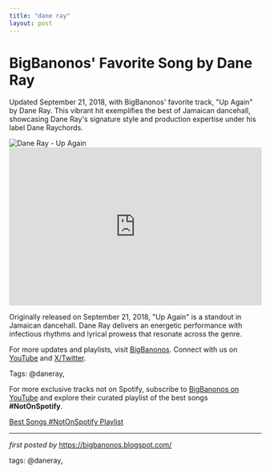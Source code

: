 ```yaml
---
title: "dane ray"
layout: post
---
```

<!-- Post Title -->
<h1 >BigBanonos' Favorite Song by Dane Ray</h1> <!-- Introductory Text -->
<p >Updated September 21, 2018, with BigBanonos' favorite track, "Up Again" by Dane Ray. This vibrant hit exemplifies the best of Jamaican dancehall, showcasing Dane Ray's signature style and production expertise under his label Dane Raychords.</p> <!-- Featured Image -->
<div > <img src="https://www.dancehallmag.com/assets/2020/12/DaneRay-300x200.jpg" alt="Dane Ray - Up Again" />
</div> <!-- YouTube Video Embed -->
<div > <iframe width="100%" height="315" src="https://www.youtube.com/embed/qi-tqh0Ob1U" title="Dane Ray - Up Again" frameborder="0" allow="accelerometer; autoplay; clipboard-write; encrypted-media; gyroscope; picture-in-picture; web-share" referrerpolicy="strict-origin-when-cross-origin" allowfullscreen></iframe>
</div> <!-- Song Information -->
<div > <p>Originally released on September 21, 2018, "Up Again" is a standout in Jamaican dancehall. Dane Ray delivers an energetic performance with infectious rhythms and lyrical prowess that resonate across the genre.</p>
</div> <!-- Footer Links -->
<div > <p>For more updates and playlists, visit <a href="https://bigbanonos.blogspot.com/" target="_blank">BigBanonos</a>. Connect with us on <a href="https://www.youtube.com/@BigBanonos" target="_blank">YouTube</a> and <a href="https://x.com/bigbanonos" target="_blank">X/Twitter</a>.</p>
</div> <!-- Tags -->
<p >Tags: @daneray,</p>


<!--Subscribe and Playlist Links-->
<div>
    <p>For more exclusive tracks not on Spotify, subscribe to <a href="https://www.youtube.com/@BigBanonos" target="_blank">BigBanonos on YouTube</a> and explore their curated playlist of the best songs <strong>#NotOnSpotify</strong>.</p>
    <p><a href="https://www.youtube.com/playlist?list=PLtuNtuTatqI0kFahUCbtbfenC_ET5O_tr" target="_blank">Best Songs #NotOnSpotify Playlist<br /></a></p></div>

<hr />

<p><em>first posted by</em> <a href="https://bigbanonos.blogspot.com/" rel="noopener" target="_new">https://bigbanonos.blogspot.com/</a></p>

<p>tags: @daneray,</p>
